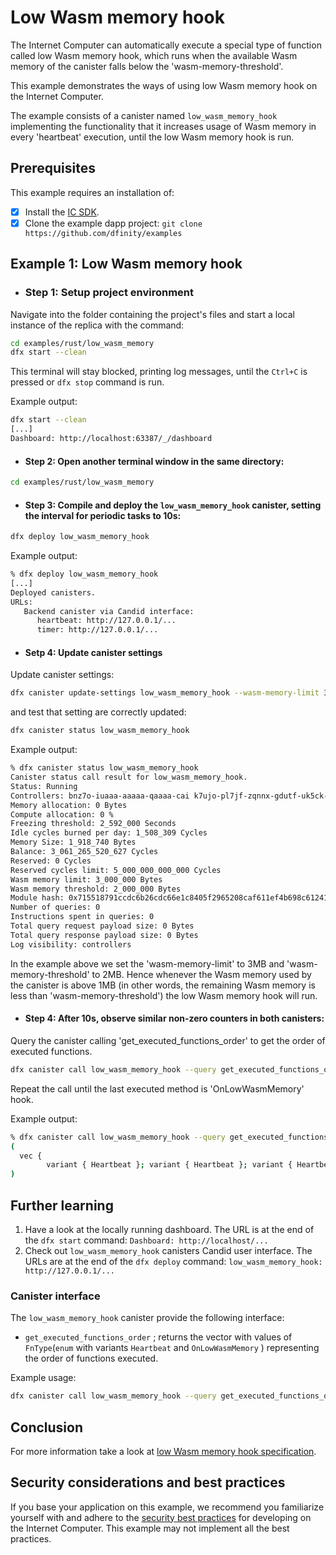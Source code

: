 # Low Wasm memory hook

The Internet Computer can automatically execute a special type of function called low Wasm memory hook, which runs when the available Wasm memory of the canister falls below the 'wasm-memory-threshold'.

This example demonstrates the ways of using low Wasm memory hook on the Internet Computer.

The example consists of a canister named `low_wasm_memory_hook` implementing the functionality that it increases usage of Wasm memory in every 'heartbeat' execution, until the low Wasm memory hook is run.

## Prerequisites
This example requires an installation of:

- [x] Install the [IC SDK](https://internetcomputer.org/docs/current/developer-docs/getting-started/install).
- [x] Clone the example dapp project: `git clone https://github.com/dfinity/examples`

## Example 1: Low Wasm memory hook

- ### Step 1: Setup project environment

Navigate into the folder containing the project's files and start a local instance of the replica with the command:

```sh
cd examples/rust/low_wasm_memory
dfx start --clean
```

This terminal will stay blocked, printing log messages, until the `Ctrl+C` is pressed or `dfx stop` command is run.

Example output:

```sh
dfx start --clean
[...]
Dashboard: http://localhost:63387/_/dashboard
```

- #### Step 2: Open another terminal window in the same directory:

```sh
cd examples/rust/low_wasm_memory
```

- #### Step 3: Compile and deploy the `low_wasm_memory_hook` canister, setting the interval for periodic tasks to 10s:

```sh
dfx deploy low_wasm_memory_hook
```

Example output:

```sh
% dfx deploy low_wasm_memory_hook
[...]
Deployed canisters.
URLs:
   Backend canister via Candid interface:
      heartbeat: http://127.0.0.1/...
      timer: http://127.0.0.1/...
```

- #### Setp 4: Update canister settings

Update canister settings:

```sh
dfx canister update-settings low_wasm_memory_hook --wasm-memory-limit 3000000 --wasm-memory-threshold 2000000
```

and test that setting are correctly updated:

```sh
dfx canister status low_wasm_memory_hook
```

Example output:

```sh
% dfx canister status low_wasm_memory_hook
Canister status call result for low_wasm_memory_hook.
Status: Running
Controllers: bnz7o-iuaaa-aaaaa-qaaaa-cai k7ujo-pl7jf-zqnnx-gdutf-uk5ck-4ngld-xq5hi-276ph-32z4y-ckaue-uae
Memory allocation: 0 Bytes
Compute allocation: 0 %
Freezing threshold: 2_592_000 Seconds
Idle cycles burned per day: 1_508_309 Cycles
Memory Size: 1_918_740 Bytes
Balance: 3_061_265_520_627 Cycles
Reserved: 0 Cycles
Reserved cycles limit: 5_000_000_000_000 Cycles
Wasm memory limit: 3_000_000 Bytes
Wasm memory threshold: 2_000_000 Bytes
Module hash: 0x715518791ccdc6b26cdc66e1c8405f2965208caf611ef4b698c612419dcbbf75
Number of queries: 0
Instructions spent in queries: 0
Total query request payload size: 0 Bytes
Total query response payload size: 0 Bytes
Log visibility: controllers
```


In the example above we set the 'wasm-memory-limit' to 3MB and 'wasm-memory-threshold' to 2MB. Hence whenever the Wasm memory
used by the canister is above 1MB (in other words, the remaining Wasm memory is less than 'wasm-memory-threshold') 
the low Wasm memory hook will run.



- #### Step 4: After 10s, observe similar non-zero counters in both canisters:

Query the canister calling 'get_executed_functions_order' to get the order of executed functions.

```sh
dfx canister call low_wasm_memory_hook --query get_executed_functions_order
```

Repeat the call until the last executed method is 'OnLowWasmMemory' hook.

Example output:

```sh
% dfx canister call low_wasm_memory_hook --query get_executed_functions_order
(
  vec { 
        variant { Heartbeat }; variant { Heartbeat }; variant { Heartbeat }; variant { Heartbeat }; variant { Heartbeat }; variant { Heartbeat }; variant { Heartbeat }; variant { Heartbeat }; variant { Heartbeat }; variant { Heartbeat }; variant { Heartbeat }; variant { Heartbeat }; variant { Heartbeat }; variant { Heartbeat }; variant { Heartbeat }; variant { Heartbeat }; variant { Heartbeat }; variant { Heartbeat }; variant { Heartbeat }; variant { Heartbeat }; variant { Heartbeat }; variant { Heartbeat }; variant { Heartbeat }; variant { Heartbeat }; variant { Heartbeat }; variant { Heartbeat }; variant { Heartbeat }; variant { Heartbeat }; variant { Heartbeat }; variant { Heartbeat }; variant { Heartbeat }; variant { Heartbeat }; variant { Heartbeat }; variant { Heartbeat }; variant { Heartbeat }; variant { Heartbeat }; variant { Heartbeat }; variant { Heartbeat }; variant { Heartbeat }; variant { Heartbeat }; variant { Heartbeat }; variant { Heartbeat }; variant { Heartbeat }; variant { Heartbeat }; variant { Heartbeat }; variant { Heartbeat }; variant { Heartbeat }; variant { Heartbeat }; variant { Heartbeat }; variant { Heartbeat }; variant { Heartbeat }; variant { Heartbeat }; variant { Heartbeat }; variant { Heartbeat }; variant { Heartbeat }; variant { Heartbeat }; variant { Heartbeat }; variant { Heartbeat }; variant { Heartbeat }; variant { Heartbeat }; variant { Heartbeat }; variant { Heartbeat }; variant { Heartbeat }; variant { Heartbeat }; variant { Heartbeat }; variant { Heartbeat }; variant { Heartbeat }; variant { Heartbeat }; variant { Heartbeat }; variant { Heartbeat }; variant { Heartbeat }; variant { Heartbeat }; variant { Heartbeat }; variant { Heartbeat }; variant { Heartbeat }; variant { Heartbeat }; variant { Heartbeat }; variant { Heartbeat }; variant { Heartbeat }; variant { Heartbeat }; variant { Heartbeat }; variant { Heartbeat }; variant { Heartbeat }; variant { Heartbeat }; variant { Heartbeat }; variant { Heartbeat }; variant { Heartbeat }; variant { Heartbeat }; variant { Heartbeat }; variant { Heartbeat }; variant { Heartbeat }; variant { Heartbeat }; variant { Heartbeat }; variant { Heartbeat }; variant { Heartbeat }; variant { Heartbeat }; variant { Heartbeat }; variant { Heartbeat }; variant { Heartbeat }; variant { Heartbeat }; variant { Heartbeat }; variant { Heartbeat }; variant { Heartbeat }; variant { Heartbeat }; variant { Heartbeat }; variant { Heartbeat }; variant { Heartbeat }; variant { Heartbeat }; variant { Heartbeat }; variant { Heartbeat }; variant { Heartbeat }; variant { Heartbeat }; variant { Heartbeat }; variant { Heartbeat }; variant { Heartbeat }; variant { Heartbeat }; variant { Heartbeat }; variant { Heartbeat }; variant { Heartbeat }; variant { Heartbeat }; variant { Heartbeat }; variant { Heartbeat }; variant { Heartbeat }; variant { Heartbeat }; variant { Heartbeat }; variant { Heartbeat }; variant { Heartbeat }; variant { Heartbeat }; variant { Heartbeat }; variant { OnLowWasmMemory };},
)
```

## Further learning

1. Have a look at the locally running dashboard. The URL is at the end of the `dfx start` command: `Dashboard: http://localhost/...`
2. Check out `low_wasm_memory_hook` canisters Candid user interface. The URLs are at the end of the `dfx deploy` command: `low_wasm_memory_hook: http://127.0.0.1/...`

### Canister interface

The `low_wasm_memory_hook` canister provide the following interface:

* `get_executed_functions_order` ; returns the vector with values of `FnType`(`enum` with variants `Heartbeat` and `OnLowWasmMemory` ) representing the order of functions executed.

Example usage:

```sh
dfx canister call low_wasm_memory_hook --query get_executed_functions_order
```

## Conclusion

For more information take a look at [low Wasm memory hook specification](https://internetcomputer.org/docs/references/ic-interface-spec#on-low-wasm-memory).

## Security considerations and best practices

If you base your application on this example, we recommend you familiarize yourself with and adhere to the [security best practices](https://internetcomputer.org/docs/current/references/security/) for developing on the Internet Computer. This example may not implement all the best practices.
